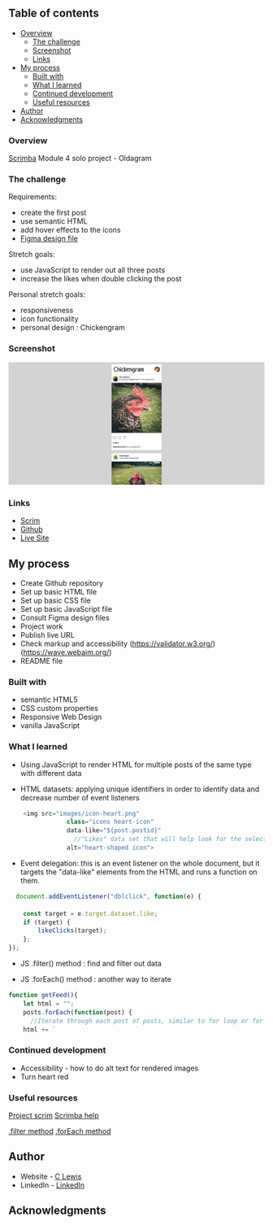 
 ## Table of contents

- [Overview](#overview)
  - [The challenge](#the-challenge)
  - [Screenshot](#screenshot)
  - [Links](#links)
- [My process](#my-process)
  - [Built with](#built-with)
  - [What I learned](#what-i-learned)
  - [Continued development](#continued-development)
  - [Useful resources](#useful-resources)
- [Author](#author)
- [Acknowledgments](#acknowledgments)


### Overview

[Scrimba](https://scrimba.com) Module 4 solo project - Oldagram


### The challenge

Requirements:
- create the first post
- use semantic HTML
- add hover effects to the icons
- [Figma design file](https://www.figma.com/file/EudzmSzMLlY25ZYcjenhBv/Oldagram-(Copy)?node-id=0%3A1&t=sxBSELCAFPSgjdKd-0)

Stretch goals:
- use JavaScript to render out all three posts
- increase the likes when double clicking the post

Personal stretch goals:
- responsiveness
- icon functionality
- personal design : Chickengram


### Screenshot

![Chickengram-screenshot](/images/Screenshot%202023-03-21%20at%2021-02-12%20Chickengram.png)

### Links

- [Scrim](https://scrimba.com/scrim/cocf840e8981a3822a7204ebd)
- [Github](https://github.com/casserole27/scrimba-chickengram)
- [Live Site](https://www.clewisdev.com/scrimba-chickengram/)

## My process

- Create Github repository
- Set up basic HTML file 
- Set up basic CSS file
- Set up basic JavaScript file
- Consult Figma design files
- Project work
- Publish live URL
- Check markup and accessibility
(https://validator.w3.org/)
(https://wave.webaim.org/)
- README file


### Built with

- semantic HTML5
- CSS custom properties
- Responsive Web Design
- vanilla JavaScript

### What I learned

- Using JavaScript to render HTML for multiple posts of the same type with different data

- HTML datasets: applying unique identifiers in order to identify data and decrease number of event listeners

```javascript
    <img src="images/icon-heart.png" 
                class="icons heart-icon"
                data-like="${post.postid}"
                  //"Likes" data set that will help look for the selected post ID and increment its likes
                alt="heart-shaped icon">
  ```
  
- Event delegation: this is an event listener on the whole document, 
  but it targets the "data-like" elements from the HTML and runs a function on them.

```javascript
  document.addEventListener("dblclick", function(e) {
        
    const target = e.target.dataset.like;
    if (target) {
        likeClicks(target);        
    };
});

```
- JS .filter() method : find and filter out data

- JS .forEach() method : another way to iterate

```javascript
function getFeed(){
    let html = "";    
    posts.forEach(function(post) {   
      //Iterate through each post of posts, similar to for loop or for of, but we apply the function directly in the method.
    html += `
```

### Continued development

- Accessibility - how to do alt text for rendered images
- Turn heart red

### Useful resources

[Project scrim](https://scrimba.com/learn/frontend/solo-project-oldagram-co2274297820a9405442e3a2a)
[Scrimba help](https://projects.scrimba.com/oldagram)

[.filter method](https://scrimba.com/scrim/coe224f7989e7291a3ed38fe0?pl=pnXvVsP)
[.forEach method](https://scrimba.com/learn/frontend/aside-foreach-ck69yqhD)


## Author

- Website - [C Lewis](https://www.clewisdev.com)
- LinkedIn - [LinkedIn](https://www.linkedin.com/in/clewisdev/)


## Acknowledgments





